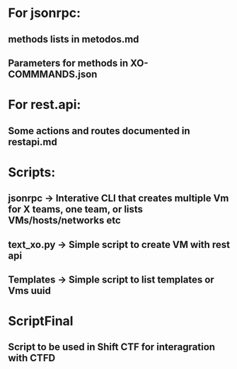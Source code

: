 # For jsonrpc:

## methods lists in metodos.md

## Parameters for methods in XO-COMMMANDS.json


# For rest.api:

## Some actions and routes documented in restapi.md


# Scripts:

## jsonrpc -> Interative CLI that creates multiple Vm for X teams, one team, or lists VMs/hosts/networks etc

## text_xo.py -> Simple script to create VM with rest api

## Templates -> Simple script to list templates or Vms  uuid



# ScriptFinal 
## Script to be used in Shift CTF for interagration with CTFD
